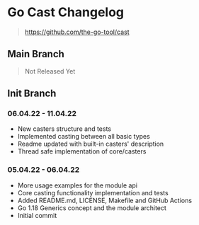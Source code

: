# Go Cast Changelog
> https://github.com/the-go-tool/cast

## Main Branch
> Not Released Yet

## Init Branch

### 06.04.22 - 11.04.22
- New casters structure and tests
- Implemented casting between all basic types
- Readme updated with built-in casters' description
- Thread safe implementation of core/casters

### 05.04.22 - 06.04.22
- More usage examples for the module api
- Core casting functionality implementation and tests
- Added README.md, LICENSE, Makefile and GitHub Actions
- Go 1.18 Generics concept and the module architect
- Initial commit
